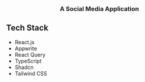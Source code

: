 <h3 align="center">A Social Media Application</h3>

## <a name="tech-stack"> Tech Stack</a>

- React.js
- Appwrite
- React Query
- TypeScript
- Shadcn
- Tailwind CSS
